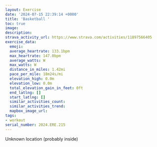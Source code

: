 ```yaml
---
layout: Exercise
date: '2024-07-15 22:39:14 +0000'
title: 'Basketball '
toc: true
image:
description:
strava_activity_url: https://www.strava.com/activities/11897566405
exercise_data:
  emoji:
  average_heartrate: 133.1bpm
  max_heartrate: 147.0bpm
  average_watts: W
  max_watts: W
  distance_in_miles: 1.42mi
  pace_per_mile: 18m24s/mi
  elevation_high: 0.0m
  elevation_low: 0.0m
  total_elevation_gain_in_feet: 0ft
  end_latlng: []
  start_latlng: []
  similar_activities_count:
  similar_activities_trend:
  mapbox_image_url:
tags:
- workout
serial_number: 2024.ERE.215
---
```

Unknown location (probably inside)
